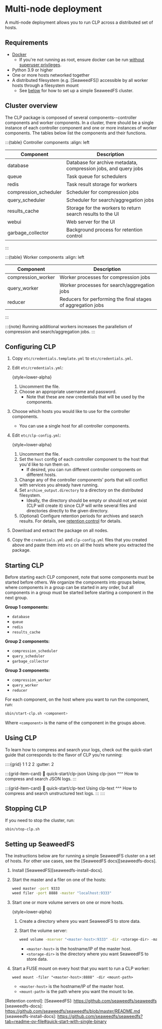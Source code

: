 # Multi-node deployment

A multi-node deployment allows you to run CLP across a distributed set of hosts.

## Requirements

* [Docker]
  * If you're not running as root, ensure docker can be run
    [without superuser privileges][docker-non-root].
* Python 3.9 or higher
* One or more hosts networked together
* A distributed filesystem (e.g. [SeaweedFS]) accessible by all worker hosts through a filesystem
  mount
  * See [below](#setting-up-seaweedfs) for how to set up a simple SeaweedFS cluster.

## Cluster overview

The CLP package is composed of several components--controller components and worker components. In a
cluster, there should be a single instance of each controller component and one or more instances of
worker components. The tables below list the components and their functions.

:::{table} Controller components
:align: left

| Component             | Description                                                     |
|-----------------------|-----------------------------------------------------------------|
| database              | Database for archive metadata, compression jobs, and query jobs |
| queue                 | Task queue for schedulers                                       |
| redis                 | Task result storage for workers                                 |
| compression_scheduler | Scheduler for compression jobs                                  |
| query_scheduler       | Scheduler for search/aggregation jobs                           |
| results_cache         | Storage for the workers to return search results to the UI      |
| webui                 | Web server for the UI                                           |
| garbage_collector     | Background process for retention control                        |
:::

:::{table} Worker components
:align: left

| Component          | Description                                                  |
|--------------------|--------------------------------------------------------------|
| compression_worker | Worker processes for compression jobs                        |
| query_worker       | Worker processes for search/aggregation jobs                 |
| reducer            | Reducers for performing the final stages of aggregation jobs |
:::

:::{note}
Running additional workers increases the parallelism of compression and search/aggregation jobs.
:::

## Configuring CLP

1. Copy `etc/credentials.template.yml` to `etc/credentials.yml`.
2. Edit `etc/credentials.yml`:

    {style=lower-alpha}
    1. Uncomment the file.
    2. Choose an appropriate username and password.
       * Note that these are *new* credentials that will be used by the components.

3. Choose which hosts you would like to use for the controller components.
   * You can use a single host for all controller components.
4. Edit `etc/clp-config.yml`:

    {style=lower-alpha}
    1. Uncomment the file.
    2. Set the `host` config of each controller component to the host that you'd like to run them
       on.
       * If desired, you can run different controller components on different hosts.
    3. Change any of the controller components' ports that will conflict with services you already
       have running.
    4. Set `archive_output.directory` to a directory on the distributed filesystem.
       * Ideally, the directory should be empty or should not yet exist (CLP will create it) since
         CLP will write several files and directories directly to the given directory.
    5. (Optional) Configure retention periods for archives and search results. For details, see
       [retention control](guides-retention) for details.
       
5. Download and extract the package on all nodes.
6. Copy the `credentials.yml` and `clp-config.yml` files that you created above and paste them
   into `etc` on all the hosts where you extracted the package.

## Starting CLP

Before starting each CLP component, note that some components must be started before others. We
organize the components into groups below, where components in a group can be started in any order,
but all components in a group must be started before starting a component in the next group.

**Group 1 components:**

* `database`
* `queue`
* `redis`
* `results_cache`

**Group 2 components:**

* `compression_scheduler`
* `query_scheduler`
* `garbage_collector`

**Group 3 components:**

* `compression_worker`
* `query_worker`
* `reducer`

For each component, on the host where you want to run the component, run:

```bash
sbin/start-clp.sh <component>
```

Where `<component>` is the name of the component in the groups above.

## Using CLP

To learn how to compress and search your logs, check out the quick-start guide that corresponds to
the flavor of CLP you're running:

::::{grid} 1 1 2 2
:gutter: 2

:::{grid-item-card}
:link: quick-start/clp-json
Using clp-json
^^^
How to compress and search JSON logs.
:::

:::{grid-item-card}
:link: quick-start/clp-text
Using clp-text
^^^
How to compress and search unstructured text logs.
:::
::::

## Stopping CLP

If you need to stop the cluster, run:

```bash
sbin/stop-clp.sh
```

## Setting up SeaweedFS

The instructions below are for running a simple SeaweedFS cluster on a set of hosts. For other use
cases, see the [SeaweedFS docs][seaweedfs-docs].

1. Install [SeaweedFS][seaweedfs-install-docs].
2. Start the master and a filer on one of the hosts:

    ```bash
    weed master -port 9333
    weed filer -port 8888 -master "localhost:9333"
    ```

3. Start one or more volume servers on one or more hosts.

    {style=lower-alpha}
    1. Create a directory where you want SeaweedFS to store data.
    2. Start the volume server:

        ```bash
        weed volume -mserver "<master-host>:9333" -dir <storage-dir> -max 0
        ```

        * `<master-host>` is the hostname/IP of the master host.
        * `<storage-dir>` is the directory where you want SeaweedFS to store data.
4. Start a FUSE mount on every host that you want to run a CLP worker:

     ```
     weed mount -filer "<master-host>:8888" -dir <mount-path>
     ```

     * `<master-host>` is the hostname/IP of the master host.
     * `<mount-path>` is the path where you want the mount to be.

[Docker]: https://docs.docker.com/engine/install/
[docker-non-root]: https://docs.docker.com/engine/install/linux-postinstall/#manage-docker-as-a-non-root-user
[Retention control]: 
[SeaweedFS]: https://github.com/seaweedfs/seaweedfs
[seaweedfs-docs]: https://github.com/seaweedfs/seaweedfs/blob/master/README.md
[seaweedfs-install-docs]: https://github.com/seaweedfs/seaweedfs?tab=readme-ov-file#quick-start-with-single-binary
